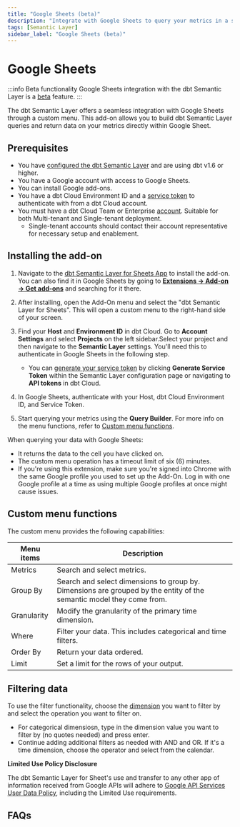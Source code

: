 ```yaml
---
title: "Google Sheets (beta)"
description: "Integrate with Google Sheets to query your metrics in a spreadsheet."
tags: [Semantic Layer]
sidebar_label: "Google Sheets (beta)"
---
```


# Google Sheets <Lifecycle status='beta'/>

:::info Beta functionality
Google Sheets integration with the dbt Semantic Layer is a [beta](/docs/dbt-versions/product-lifecycles#dbt-cloud) feature.
:::

The dbt Semantic Layer offers a seamless integration with Google Sheets through a custom menu. This add-on allows you to build dbt Semantic Layer queries and return data on your metrics directly within Google Sheet.

## Prerequisites

- You have [configured the dbt Semantic Layer](/docs/use-dbt-semantic-layer/setup-sl) and are using dbt v1.6 or higher.
- You have a Google account with access to Google Sheets.
- You can install Google add-ons.
- You have a dbt Cloud Environment ID and a [service token](/docs/dbt-cloud-apis/service-tokens) to authenticate with from a dbt Cloud account.
- You must have a dbt Cloud Team or Enterprise [account](https://www.getdbt.com/pricing). Suitable for both Multi-tenant and Single-tenant deployment.
  - Single-tenant accounts should contact their account representative for necessary setup and enablement.

## Installing the add-on

1. Navigate to the [dbt Semantic Layer for Sheets App](https://gsuite.google.com/marketplace/app/foo/392263010968) to install the add-on. You can also find it in Google Sheets by going to [**Extensions -> Add-on -> Get add-ons**](https://support.google.com/docs/answer/2942256?hl=en&co=GENIE.Platform%3DDesktop&oco=0#zippy=%2Cinstall-add-ons%2Cinstall-an-add-on) and searching for it there.
2. After installing, open the Add-On menu and select the "dbt Semantic Layer for Sheets". This will open a custom menu to the right-hand side of your screen.
3. Find your **Host** and **Environment ID** in dbt Cloud. Go to **Account Settings** and select **Projects** on the left sidebar.Select your project and then navigate to the **Semantic Layer** settings.  You'll need this to authenticate in Google Sheets in the following step.
   - You can [generate your service token](/docs/dbt-cloud-apis/service-tokens) by clicking **Generate Service Token** within the Semantic Layer configuration page or navigating to **API tokens** in dbt Cloud.

4. In Google Sheets, authenticate with your Host, dbt Cloud Environment ID, and Service Token.

   <Lightbox src="/img/docs/dbt-cloud/semantic-layer/sl-and-gsheets.jpg" width="70%" title=" Access your Environment ID, Host, and URLs in your dbt Cloud Semantic Layer settings. Generate a service token in the Semantic Layer settings or API tokens settings." />

5. Start querying your metrics using the **Query Builder**. For more info on the menu functions, refer to [Custom menu functions](#custom-menu-functions).

When querying your data with Google Sheets:

- It returns the data to the cell you have clicked on.
- The custom menu operation has a timeout limit of six (6) minutes.
- If you're using this extension, make sure you're signed into Chrome with the same Google profile you used to set up the Add-On. Log in with one Google profile at a time as using multiple Google profiles at once might cause issues.
  
## Custom menu functions

The custom menu provides the following capabilities:

| Menu items    | Description                                           |
|---------------|-------------------------------------------------------|
| Metrics       | Search and select metrics.                             |
| Group By      | Search and select dimensions to group by. Dimensions are grouped by the entity of the semantic model they come from. |
| Granularity   | Modify the granularity of the primary time dimension.      |
| Where         | Filter your data. This includes categorical and time filters. |
| Order By      | Return your data ordered.                              |
| Limit         | Set a limit for the rows of your output.               |


## Filtering data 

To use the filter functionality, choose the [dimension](docs/build/dimensions) you want to filter by and select the operation you want to filter on. 
   - For categorical dimensiosn, type in the dimension value you want to filter by (no quotes needed) and press enter. 
   - Continue adding additional filters as needed with AND and OR. If it's a time dimension, choose the operator and select from the calendar. 

**Limited Use Policy Disclosure**

The dbt Semantic Layer for Sheet's use and transfer to any other app of information received from Google APIs will adhere to [Google API Services User Data Policy](https://developers.google.com/terms/api-services-user-data-policy), including the Limited Use requirements.

## FAQs
<FAQ path="Troubleshooting/sl-alpn-error" />
